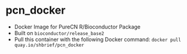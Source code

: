 # pcn_docker
- Docker Image for PureCN R/Bioconductor Package
- Built on `bioconductor/release_base2`
- Pull this container with the following Docker command: `docker pull quay.io/shbrief/pcn_docker`
